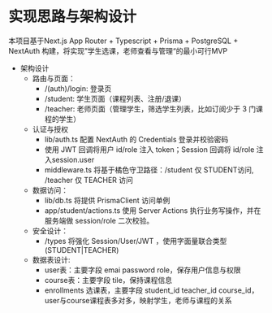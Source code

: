 # 实现思路与架构设计

本项目基于Next.js App Router + Typescript + Prisma + PostgreSQL + NextAuth 构建，将实现”学生选课，老师查看与管理“的最小可行MVP

- 架构设计
  - 路由与页面：
    - /(auth)/login: 登录页
    - /student: 学生页面（课程列表、注册/退课）
    - /teacher: 老师页面（管理学生，筛选学生列表，比如订阅少于 3 门课程的学生）
  - 认证与授权
    - lib/auth.ts 配置 NextAuth 的 Credentials 登录并校验密码
    - 使用 JWT 回调将用户 id/role 注入 token；Session 回调将 id/role 注入session.user
    - middleware.ts 将基于橘色守卫路径：/student 仅 STUDENT访问, /teacher 仅 TEACHER 访问
  - 数据访问：
    - lib/db.ts 将提供 PrismaClient 访问单例
    - app/student/actions.ts 使用 Server Actions 执行业务写操作，并在服务端做 session/role 二次校验。
  - 安全设计：
    - /types 将强化 Session/User/JWT ，使用字面量联合类型 (STUDENT|TEACHER)
  - 数据表设计:
    - user表：主要字段 emai password role，保存用户信息与权限
    - course表：主要字段 tile，保持课程信息
    - enrollments 选课表，主要字段 student_id teacher_id course_id，user与course课程表多对多，映射学生，老师与课程的关系
